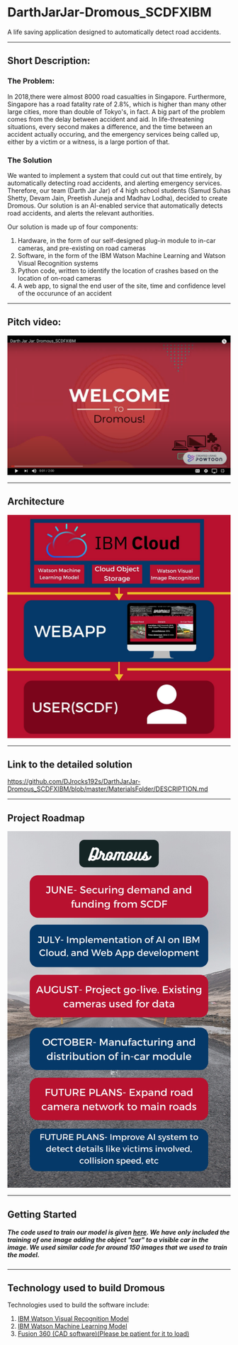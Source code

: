 # DarthJarJar-Dromous_SCDFXIBM
A life saving application designed to automatically detect road accidents.

---

## Short Description:

### The Problem:

In 2018,there were almost 8000 road casualties in Singapore. Furthermore, Singapore has a road fatality rate of 2.8%, which is higher than many other large cities, more than double of Tokyo's, in fact. A big part of the problem comes from the delay between accident and aid. In life-threatening situations, every second makes a difference, and the time between an accident actually occuring, and the emergency services being called up, either by a victim or a witness, is a large portion of that.

### The Solution

We wanted to implement a system that could cut out that time entirely, by automatically detecting road accidents, and alerting emergency services. Therefore, our team (Darth Jar Jar) of 4 high school students (Samud Suhas Shetty, Devam Jain, Preetish Juneja and Madhav Lodha), decided to create Dromous. Our solution is an AI-enabled service that automatically detects road accidents, and alerts the relevant authorities.

Our solution is made up of four components:
1. Hardware, in the form of our self-designed plug-in module to in-car cameras, and pre-existing on road cameras
2. Software, in the form of the IBM Watson Machine Learning and Watson Visual Recognition systems
3. Python code, written to identify the location of crashes based on the location of on-road cameras
4. A web app, to signal the end user of the site, time and confidence level of the occurunce of an accident

---

## Pitch video:

[![Watch the video](https://github.com/DJrocks192s/DarthJarJar-Dromous_SCDFXIBM/blob/master/MaterialsFolder/pitch%20video%20starting%20screen.png)](https://youtu.be/2zeULYH6-kI)

---

## Architecture

![alt text][logo]

[logo]: https://github.com/DJrocks192s/DarthJarJar-Dromous_SCDFXIBM/blob/master/MaterialsFolder/Dromous%20Architecture(1).jpg "Dromous Architecture"
---

## Link to the detailed solution
https://github.com/DJrocks192s/DarthJarJar-Dromous_SCDFXIBM/blob/master/MaterialsFolder/DESCRIPTION.md

---

## Project Roadmap

![alt text][logo2]

[logo2]: https://github.com/DJrocks192s/DarthJarJar-Dromous_SCDFXIBM/blob/master/MaterialsFolder/Dromous%20Roadmap.jpg "Dromous Roadmap"

---

## Getting Started
##### The code used to train our model is given [here](https://github.com/DJrocks192s/DarthJarJar-Dromous_SCDFXIBM/blob/master/MaterialsFolder/Visual%20Recognition%20Model%20Code.ipynb). We have only included the training of one image adding the object "car" to a visible car in the image. We used similar code for around 150 images that we used to train the model.
---

## Technology used to build Dromous
Technologies used to build the software include:
 1. [IBM Watson Visual Recognition Model](https://dataplatform.cloud.ibm.com/studio/watson-vision-combined/d7e670d3-e6a6-42df-b14f-5b59d4f7bf80/view/objects?project_id=1fabf3ad-01f9-47c6-8594-bede42f9a743&training_definition_id=036b6927-e955-4e63-8763-ccfa3e4cf1a5&context=wdp)
 2. [IBM Watson Machine Learning Model](https://dataplatform.cloud.ibm.com/analytics/notebooks/v2/683f27e4-c6ca-494b-b6fd-2c21ad492626/view?projectid=1fabf3ad-01f9-47c6-8594-bede42f9a743&context=wdp)
3. [Fusion 360 (CAD software)(Please be patient for it to load)](https://a360.co/3hsN7vt)
